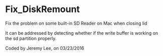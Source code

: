 # Fix_DiskRemount
Fix the problem on some built-in SD Reader on Mac when closing lid


It can be addressed by detecting whether if the write buffer is working on the sd partition properly.


Coded by Jeremy Lee, on 03/23/2016
